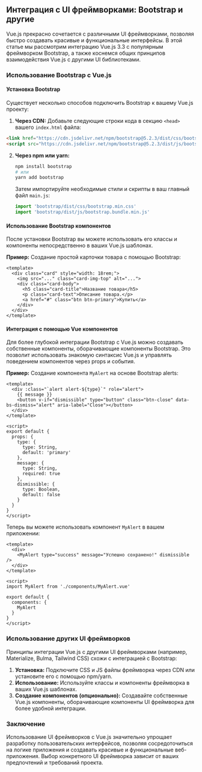 ## Интеграция с UI фреймворками: Bootstrap и другие

Vue.js прекрасно сочетается с различными UI фреймворками, позволяя быстро создавать красивые и функциональные интерфейсы. В этой статье мы рассмотрим интеграцию Vue.js 3.3 с популярным фреймворком Bootstrap, а также коснемся общих принципов взаимодействия Vue.js с другими UI библиотеками.

### Использование Bootstrap с Vue.js

#### Установка Bootstrap

Существует несколько способов подключить Bootstrap к вашему Vue.js проекту:

1. **Через CDN:** Добавьте следующие строки кода в секцию `<head>` вашего `index.html` файла:

```html
<link href="https://cdn.jsdelivr.net/npm/bootstrap@5.2.3/dist/css/bootstrap.min.css" rel="stylesheet">
<script src="https://cdn.jsdelivr.net/npm/bootstrap@5.2.3/dist/js/bootstrap.bundle.min.js"></script>
```

2. **Через npm или yarn:**

   ```bash
   npm install bootstrap
   # или
   yarn add bootstrap
   ```

   Затем импортируйте необходимые стили и скрипты в ваш главный файл `main.js`:

   ```javascript
   import 'bootstrap/dist/css/bootstrap.min.css'
   import 'bootstrap/dist/js/bootstrap.bundle.min.js'
   ```

#### Использование Bootstrap компонентов

После установки Bootstrap вы можете использовать его классы и компоненты непосредственно в ваших Vue.js шаблонах.

**Пример:** Создание простой карточки товара с помощью Bootstrap:

```vue
<template>
  <div class="card" style="width: 18rem;">
    <img src="..." class="card-img-top" alt="...">
    <div class="card-body">
      <h5 class="card-title">Название товара</h5>
      <p class="card-text">Описание товара.</p>
      <a href="#" class="btn btn-primary">Купить</a>
    </div>
  </div>
</template>
```

#### Интеграция с помощью Vue компонентов

Для более глубокой интеграции Bootstrap с Vue.js можно создавать собственные компоненты, оборачивающие компоненты Bootstrap. Это позволит использовать знакомую синтаксис Vue.js и управлять поведением компонентов через props и события.

**Пример:** Создание компонента `MyAlert` на основе Bootstrap alerts:

```vue
<template>
  <div :class="`alert alert-${type}`" role="alert">
    {{ message }}
    <button v-if="dismissible" type="button" class="btn-close" data-bs-dismiss="alert" aria-label="Close"></button>
  </div>
</template>

<script>
export default {
  props: {
    type: {
      type: String,
      default: 'primary'
    },
    message: {
      type: String,
      required: true
    },
    dismissible: {
      type: Boolean,
      default: false
    }
  }
}
</script>
```

Теперь вы можете использовать компонент `MyAlert` в вашем приложении:

```vue
<template>
  <div>
    <MyAlert type="success" message="Успешно сохранено!" dismissible />
  </div>
</template>

<script>
import MyAlert from './components/MyAlert.vue'

export default {
  components: {
    MyAlert
  }
}
</script>
```

### Использование других UI фреймворков

Принципы интеграции Vue.js с другими UI фреймворками (например, Materialize, Bulma, Tailwind CSS) схожи с интеграцией с Bootstrap:

1. **Установка:** Подключите CSS и JS файлы фреймворка через CDN или установите его с помощью npm/yarn.
2. **Использование:** Используйте классы и компоненты фреймворка в ваших Vue.js шаблонах.
3. **Создание компонентов (опционально):** Создавайте собственные Vue.js компоненты, оборачивающие компоненты UI фреймворка для более удобной интеграции.

### Заключение

Использование UI фреймворков с Vue.js значительно упрощает разработку пользовательских интерфейсов, позволяя сосредоточиться на логике приложения и создавать красивые и функциональные веб-приложения. Выбор конкретного UI фреймворка зависит от ваших предпочтений и требований проекта. 
